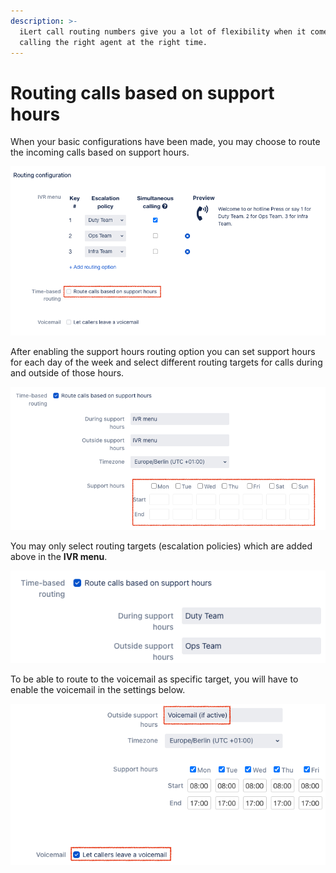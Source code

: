 ```yaml
---
description: >-
  iLert call routing numbers give you a lot of flexibility when it comes to
  calling the right agent at the right time.
---
```


# Routing calls based on support hours

When your basic configurations have been made, you may choose to route the incoming calls based on support hours.

![](../../.gitbook/assets/image%20%2813%29.png)

After enabling the support hours routing option you can set support hours for each day of the week and select different routing targets for calls during and outside of those hours.

![](../../.gitbook/assets/image%20%2822%29%20%281%29.png)

You may only select routing targets \(escalation policies\) which are added above in the **IVR menu**.

![](../../.gitbook/assets/image%20%2816%29.png)

To be able to route to the voicemail as specific target, you will have to enable the voicemail in the settings below.

![](../../.gitbook/assets/image%20%2810%29.png)



